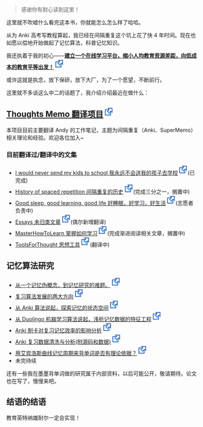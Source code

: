 > 感谢你有耐心读到这里！

这里就不吹嘘什么看完这本书，你就能怎么怎么样了哈哈。

从为 Anki 高考写教程算起，我已经在间隔重复这个坑上花了快 4 年时间。现在也如愿以偿地开始做起了记忆算法，科普记忆知识。

我还执着于我的初心——[**建立一个在线学习平台，缩小人均教育资源差距，向低成本的教育平等出发！**![](images/external-ltr.svg)](https://zhuanlan.zhihu.com/p/46158369)

或许这就是执念，放下保研，放下大厂，为了一个愿望，不断前行。

这里就不多谈这么中二的话题了，我介绍介绍最近在做什么：

## [Thoughts Memo 翻译项目![](images/external-ltr.svg)](https://paratranz.cn/projects/3131)

本项目目前主要翻译 Andy 的工作笔记，主题为间隔重复（Anki、SuperMemo）相关理论和经验。欢迎各位加入~

### 目前翻译过/翻译中的文集

* [I would never send my kids to school 我永远不会送我的孩子去学校![](images/external-ltr.svg)](https://www.kancloud.cn/ankigaokao/supermemo-guru-cn/1895196)(已完成)
* [History of spaced repetition 间隔重复的历史![](images/external-ltr.svg)](https://www.kancloud.cn/ankigaokao/supermemo-guru-cn/1895505)(完成三分之一，搁置中)
* [Good sleep, good learning, good life 好睡眠，好学习，好生活![](images/external-ltr.svg)](https://github.com/L-M-Sherlock/supermemo.guru-cn/tree/master/Good%20sleep%2C%20good%20learning%2C%20good%20life)(志愿者负责中)
* [Essays 未归类文章![](images/external-ltr.svg)](https://github.com/L-M-Sherlock/supermemo.guru-cn/tree/master/Essays)(偶尔新增翻译)
* [MasterHowToLearn 掌握如何学习![](images/external-ltr.svg)](https://github.com/L-M-Sherlock/supermemo.guru-cn/tree/master/MasterHowToLearn)(完成渐进阅读相关文章，搁置中)
* [ToolsForThought 思想工具![](images/external-ltr.svg)](https://github.com/L-M-Sherlock/supermemo.guru-cn/tree/master/ToolsForThought)(翻译中)

## 记忆算法研究

* [从一个记忆伪概念，到记忆研究的难题。![](images/external-ltr.svg)](https://zhuanlan.zhihu.com/p/343115387)
* [复习算法发展的两大方向![](images/external-ltr.svg)](https://zhuanlan.zhihu.com/p/343419228)
* [从 Anki 算法说起，探索记忆的状态空间![](images/external-ltr.svg)](https://zhuanlan.zhihu.com/p/344716900)
* [从 Duolingo 机器学习算法说起，浅析记忆数据的特征工程![](images/external-ltr.svg)](https://zhuanlan.zhihu.com/p/345172257)
* [Anki 制卡对复习记忆效率的影响分析![](images/external-ltr.svg)](https://zhuanlan.zhihu.com/p/346463057)
* [Anki 复习数据清洗与分析(附源码和数据)![](images/external-ltr.svg)](https://zhuanlan.zhihu.com/p/337200754)
* [用艾宾浩斯曲线记忆周期来背单词是否有理论依据？![](images/external-ltr.svg)](https://www.zhihu.com/question/19798259/answer/2125871191)
* 未完待续

还有一些我在墨墨背单词做的研究属于内部资料，以后可能公开，敬请期待。论文也在写了，慢慢来吧。

## 结语的结语

教育英特纳雄耐尔一定会实现！